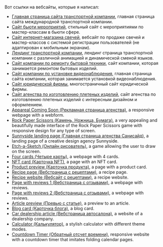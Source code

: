 Вот ссылки на вебсайты, которые я написал:
* [Главная страница сайта транспортной компании](http://neoscripter228.ru.swtest.ru/), главная страница сайта международной транспортной компании.
* [Сайт бьюти мероприятий](https://nextbeautyevent.com/), стильный сайт с мероприятиями по мастер-классам в бьюти сфере.
* [Сайт интернет-магазина свечей](https://neoscripter.github.io/candles_website/), вебсайт по продаже свечей и мастер-классов с системой регистрации пользователей (не адаптирован к мобильным экранам).
* [Лендинг транспортной компании](https://neoscripter.github.io/ARBoosted/), лендинг страница транспортной компании с различной анимацией и динамической сменой языков.
* [Сайт компании по ремонту бытовой техники](https://neoscripter.github.io/appliance_repair/), сайт компании, которая занимается ремонтом бытовых изделий.
* [Сайт компании по установке видеонаблюдения](https://neoscripter.github.io/inteco-sb-new-page/), главная страница сайта компании, которая занимается установкой видеонаблюдения.
* [Сайт юридической фирмы](https://neoscripter.github.io/legal_website_youdo/), многостраничный сайт юридической фирмы.
* [Сайт агенства по изготовлению плетеных изделий](https://neoscripter.github.io/knot_agency_website/), сайт агенства по изготовлению плетеных изделий с интересным дизайном и оформлением.
* [Appareal Coming Soon (Рекламная страница агенства)](https://neoscripter.github.io/website-portfolio/apparel-coming-soon/), a responsive webpage with a webform.
* [Rock Paper Scissors (Камень, Ножница, Бумага)](https://neoscripter.github.io/website-portfolio/rock-paper-scissors-game/), a very appealing and beautifully made interface of the Rock Paper Scissors game with responsive design for any type of screen.
* [Sunnyside landing page (Главная страница агенства Санисайд)](https://neoscripter.github.io/website-portfolio/sunnyside-agency-landing-page/), a landing page of a creative design agency Sunnyside.
* [Etch-a-Sketch (Онлайн рисователь)](https://neoscripter.github.io/website-portfolio/etch-a-sketch/), a game allowing the user to draw on the screen.
* [Four cards (Четыре карты)](https://neoscripter.github.io/website-portfolio/four-cards/), a webpage with 4 cards.
* [NFT card (Карточка NFT)](https://neoscripter.github.io/website-portfolio/nft-card/), a page with an NFT card.
* [Product preview (Карточка продукта)](https://neoscripter.github.io/website-portfolio/product-preview/), a page with a product card.
* [Recipe page (Вебстраница с рецептами)](https://neoscripter.github.io/website-portfolio/recipe-page/), a recipe page.
* [Recipe website (Вебсайт с рецептами)](https://neoscripter.github.io/website-portfolio/recipe-website/), a recipe website.
* [Page with reviews 1 (Вебстраница с отзывами)](https://neoscripter.github.io/website-portfolio/social-proof-page/), a webpage with reviews.
* [Page with reviews 2 (Вебстраница с отзывами)](https://neoscripter.github.io/website-portfolio/testimonials-page/), a webpage with reviews.
* [Article preview (Превью с статье)](https://neoscripter.github.io/website-portfolio/article-preview/), a preview to an article.
* [Blog card (Карточка блога)](https://neoscripter.github.io/website-portfolio/blog-card/), a blog card.
* [Car dealership article (Вебстраница автосалона)](https://neoscripter.github.io/website-portfolio/car-article/), a website of a dealership company.
* [Calculator (Калькулятор)](https://neoscripter.github.io/website-portfolio/calculator-app/), a stylish calculator with different theme modes.
* [Countdown Timer (Обратный отсчет времени)](https://neoscripter.github.io/website-portfolio/countdown-timer/), responsive website with a countdown timer that imitates folding calendar pages.